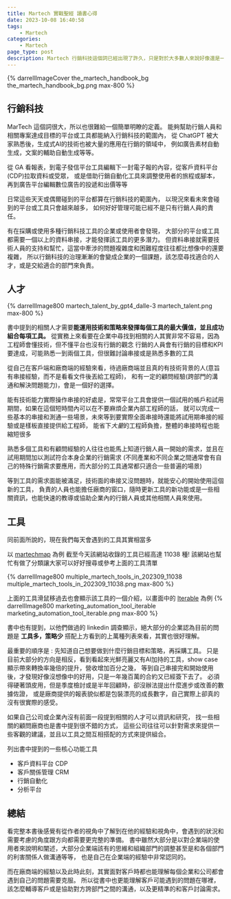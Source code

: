 ```yaml
---
title: Martech 實戰聖經 讀書心得
date: 2023-10-08 16:40:58
tags:
	- Martech
categories:
	- Martech
page_type: post
description: Martech 行銷科技這個詞已經出現了許久，只是對於大多數人來說好像還是一個有點模糊的概念。這本書像是對整個行銷科技有一個初步的介紹，並且用這一兩年的觀點來說明現行的狀況。企業可以做好什麼樣的準備，建立一個好的心態來發揮行銷科技能帶來的好處。
---
```


{% darrellImageCover the_martech_handbook_bg the_martech_handbook_bg.png max-800 %}


## 行銷科技

MarTech 這個詞很大，所以也很難給一個簡單明瞭的定義。
能夠幫助行銷人員和相關專案達成目標的平台或工具都能納入行銷科技的範圍內，
從 ChatGPT 被大家熟悉後，生成式AI的技術也被大量的應用在行銷的領域中，
例如廣告素材自動生成，文案的輔助自動生成等等。

從 GA 看報表，到電子發信平台工具編輯下一封電子報的內容，從客戶資料平台(CDP)拉取資料或受眾，
或是借助行銷自動化工具來調整使用者的旅程或腳本，再到廣告平台編輯數位廣告的投遞和出價等等

日常這些天天或偶爾碰到的平台都算在行銷科技的範圍內，
以現況來看未來會碰到的平台或工具只會越來越多，
如何好好管理可能已經不是只有行銷人員的責任。

有在採購或使用多種行銷科技工具的企業或使用者會發現，
大部分的平台或工具都需要一個以上的資料串接，才能發揮該工具的更多潛力。
但資料串接就需要技術人員的支持和幫忙，這當中牽涉的問題複雜度和困難程度往往都比想像中的還要複雜，
所以行銷科技的治理漸漸的會變成企業的一個課題，該怎麼尋找適合的人才，或是交給適合的部門來負責。

## 人才

{% darrellImage800 martech_talent_by_gpt4_dalle-3 martech_talent.png max-800 %}

書中提到的相關人才需要**能運用技術和策略來發揮每個工具的最大價值，並且成功組合每項工具。**
從實務上來看要在企業中尋找到相關的人其實非常不容易，因為工程師會懂技術，但不懂平台也沒有行銷的觀念
行銷的人員會有行銷的目標和KPI要達成，可能熟悉一到兩個工具，但很難討論串接或是熟悉多數的工具

從自己在客戶端和廠商端的經驗來看，待過廠商端並且真的有技術背景的人(意旨有串接經驗，而不是看看文件後丟給工程師)，
和有一定的顧問經驗(跨部門的溝通和解決問題能力)，會是一個好的選擇。

能有技術能力實際操作串接的好處是，常常平台工具會提供一個試用的帳戶和試用期間，如果在這個短時間內可以在不要麻煩企業內部工程師的話，
就可以完成一些基本的串接和測通一些場景，未來等到要實際全面串接時還能將試用期串接的經驗或是樣板直接提供給工程師，
能省下*大量*的工程師負擔，整體的串接時程也能縮短很多

熟悉多個工具和有顧問經驗的人往往也能馬上知道行銷人員一開始的需求，並且在試用期間加以測試符合本身企業的行銷需求
(不同產業和不同企業之間通常會有自己的特殊行銷需求要應用，而大部分的工具通常都只適合一些普遍的場景)

等到工具的需求面能被滿足，技術面的串接又沒問題時，就能安心的開始使用這個新的工具，
負責的人員也能擔任廠商的窗口，隨時更新工具的新功能或是一些相關資訊，也能快速的教導或協助企業內的行銷人員或其他相關人員來使用。

## 工具

同前面所說的，現在我們每天會遇到的工具其實相當多

以 [martechmap](https://martechmap.com/) 為例
截至今天該網站收錄的工具已經高達 11038 種!
該網站也幫忙有做了分類讓大家可以好好搜尋或參考上面的工具清單

{% darrellImage800 multiple_martech_tools_in_202309_11038 multiple_martech_tools_in_202309_11038.png max-800 %}

上面的工具滑鼠移過去也會顯示該工具的一個介紹，以畫面中的 [Iterable](https://iterable.com/) 為例
{% darrellImage800 marketing_automation_tool_iterable marketing_automation_tool_iterable.png max-800 %}

書中也有提到，以他們做過的 linkedin 調查顯示，絕大部分的企業認為目前的問題是 **工具多，策略少**
搭配上方看到的上萬種列表來看，其實也很好理解。

最重要的順序是 : 先知道自己想要做到什麼行銷目標和策略，再採購工具。 
只是目前大部分的方向是相反，看到看起來光鮮亮麗又有AI加持的工具，show case 顯示帶來轉換率幾倍的提升，營收增加百分之幾，
等到自己串接完和開始使用後，才發現好像沒想像中的好用，只是一年幾百萬的合約又已經簽下去了。
必須得硬著頭皮用，但是季度檢討或是半年回顧時，卻沒辦法提出什麼進步或改善的數據佐證，
或是廠商提供的報表貌似都是包裝漂亮的成長數字，自己實際上卻真的沒有很實際的感受。

如果自己公司或企業內沒有前面一段提到相關的人才可以資訊和研究，
找一些相關的顧問廠商也是書中提到很不錯的方式，
這些公司往往可以針對需求來提供一些客觀的建議，並且以工具之間互相搭配的方式來提供組合。

列出書中提到的一些核心功能工具

- 客戶資料平台 CDP
- 客戶關係管理 CRM
- 行銷自動化
- 分析平台

## 總結

看完整本書後感覺有從作者的視角中了解到在他的經驗和視角中，會遇到的狀況和需要考慮的角度跟方向都需要更完整的準備。
書中雖然大部分是以對企業端的使用者來說明和闡述，大部分企業端該有的思維和組織部門的調整甚至是和各個部門的利害關係人做溝通等等，
也是自己在企業端的經驗中非常認同的。

而在廠商端的經驗以及此時此刻，其實面對客戶時都也能理解每個企業和公司都會遇到自己的問題需要克服。
所以從書中也更能理解客戶可能遇到的問題在哪裡，該怎麼輔導客戶或是協助對方誇部門之間的溝通，以及更精準的和客戶討論需求。



